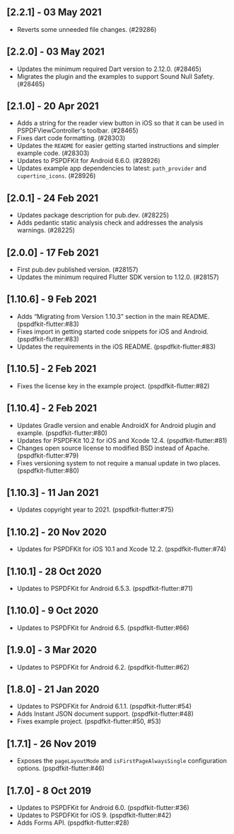 ## [2.2.1] - 03 May 2021

- Reverts some unneeded file changes. (#29286)

## [2.2.0] - 03 May 2021

- Updates the minimum required Dart version to 2.12.0. (#28465)
- Migrates the plugin and the examples to support Sound Null Safety. (#28465)

## [2.1.0] - 20 Apr 2021

- Adds a string for the reader view button in iOS so that it can be used in PSPDFViewController's toolbar. (#28465)
- Fixes dart code formatting. (#28303)
- Updates the `README` for easier getting started instructions and simpler example code. (#28303)
- Updates to PSPDFKit for Android 6.6.0. (#28926)
- Updates example app dependencies to latest: `path_provider` and `cupertino_icons`. (#28926)

## [2.0.1] - 24 Feb 2021

- Updates package description for pub.dev. (#28225)
- Adds pedantic static analysis check and addresses the analysis warnings. (#28225)

## [2.0.0] - 17 Feb 2021

- First pub.dev published version. (#28157)
- Updates the minimum required Flutter SDK version to 1.12.0. (#28157)

## [1.10.6] - 9 Feb 2021

- Adds “Migrating from Version 1.10.3” section in the main README. (pspdfkit-flutter:#83)
- Fixes import in getting started code snippets for iOS and Android. (pspdfkit-flutter:#83)
- Updates the requirements in the iOS README. (pspdfkit-flutter:#83)

## [1.10.5] - 2 Feb 2021

- Fixes the license key in the example project. (pspdfkit-flutter:#82)

## [1.10.4] - 2 Feb 2021

- Updates Gradle version and enable AndroidX for Android plugin and example. (pspdfkit-flutter:#80)
- Updates for PSPDFKit 10.2 for iOS and Xcode 12.4. (pspdfkit-flutter:#81)
- Changes open source license to modified BSD instead of Apache. (pspdfkit-flutter:#79)
- Fixes versioning system to not require a manual update in two places. (pspdfkit-flutter:#80)

## [1.10.3] - 11 Jan 2021

- Updates copyright year to 2021. (pspdfkit-flutter:#75)

## [1.10.2] - 20 Nov 2020

- Updates for PSPDFKit for iOS 10.1 and Xcode 12.2. (pspdfkit-flutter:#74)

## [1.10.1] - 28 Oct 2020

- Updates to PSPDFKit for Android 6.5.3. (pspdfkit-flutter:#71)

## [1.10.0] - 9 Oct 2020

- Updates to PSPDFKit for Android 6.5. (pspdfkit-flutter:#66)

## [1.9.0] - 3 Mar 2020

- Updates to PSPDFKit for Android 6.2. (pspdfkit-flutter:#62)

## [1.8.0] - 21 Jan 2020

- Updates to PSPDFKit for Android 6.1.1. (pspdfkit-flutter:#54)
- Adds Instant JSON document support. (pspdfkit-flutter:#48)
- Fixes example project. (pspdfkit-flutter:#50, #53)

## [1.7.1] - 26 Nov 2019

- Exposes the `pageLayoutMode` and `isFirstPageAlwaysSingle` configuration options. (pspdfkit-flutter:#46)

## [1.7.0] - 8 Oct 2019

- Updates to PSPDFKit for Android 6.0. (pspdfkit-flutter:#36)
- Updates to PSPDFKit for iOS 9. (pspdfkit-flutter:#42)
- Adds Forms API. (pspdfkit-flutter:#28)
